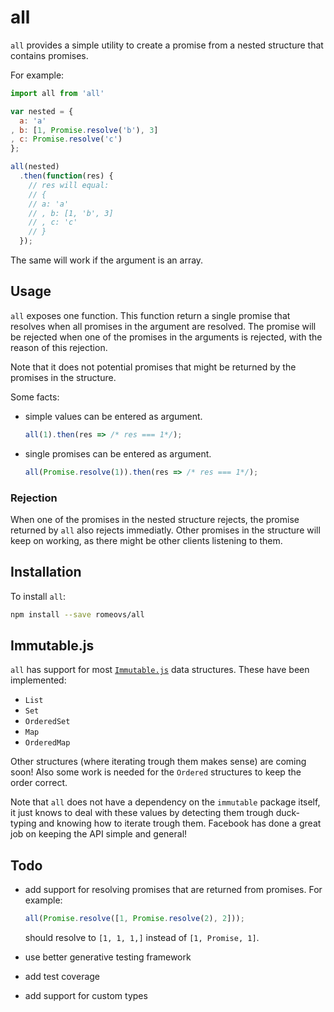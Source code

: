 # all
`all` provides a simple utility to create a promise
from a nested structure that contains promises.

For example:
```js
import all from 'all'

var nested = {
  a: 'a'
, b: [1, Promise.resolve('b'), 3]
, c: Promise.resolve('c')
};

all(nested)
  .then(function(res) {
    // res will equal:
    // {
    // a: 'a'
    // , b: [1, 'b', 3]
    // , c: 'c'
    // }
  });
```
The same will work if the argument is an array.

## Usage
`all` exposes one function.  This function return a single promise
that resolves when all promises in the argument are resolved.  The promise
will be rejected when one of the promises in the arguments is rejected, with
the reason of this rejection.

Note that it does not potential promises that might be returned by the promises
in the structure.

Some facts:

 - simple values can be entered as argument.

    ```js
    all(1).then(res => /* res === 1*/);
    ```
 - single promises can be entered as argument.

    ```js
    all(Promise.resolve(1)).then(res => /* res === 1*/);
    ```

### Rejection
When one of the promises in the nested structure rejects, the promise returned
by `all` also rejects immediatly.  Other promises in the structure will keep on
working, as there might be other clients listening to them.

## Installation

To install `all`:
```sh
npm install --save romeovs/all
```

## Immutable.js
`all` has support for most [`Immutable.js`](https://github.com/facebook/immutable-js) 
data structures.  These have been implemented:

  - `List`
  - `Set`
  - `OrderedSet`
  - `Map`
  - `OrderedMap`

Other structures (where iterating trough them makes sense) are coming soon!
Also some work is needed for the `Ordered` structures to keep the order correct.

Note that `all` does not have a dependency on the `immutable` package itself,
it just knows to deal with these values by detecting them trough duck-typing and
knowing how to iterate trough them.  Facebook has done a great job on keeping
the API simple and general!

## Todo

  - add support for resolving promises that are returned from promises.
    For example:

    ```js
    all(Promise.resolve([1, Promise.resolve(2), 2]));
    ```

    should resolve to `[1, 1, 1,]` instead of `[1, Promise, 1]`.

  - use better generative testing framework
  - add test coverage
  - add support for custom types

